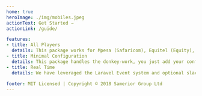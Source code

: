 ```yaml
---
home: true
heroImage: ./img/mobiles.jpeg
actionText: Get Started →
actionLink: /guide/

features:
- title: All Players
  details: This package works for Mpesa (Safaricom), Equitel (Equity), T-cash (Telkom) and Airtel Money (Airtel Kenya).
- title: Minimal Configuration
  details: This package handles the donkey-work, you just add your config and you should start processing payments
- title: Real Time
  details: We have leveraged the Laravel Event system and optional slack notifications to get all payment activity

footer: MIT Licensed | Copyright © 2018 Samerior Group Ltd
---
```

